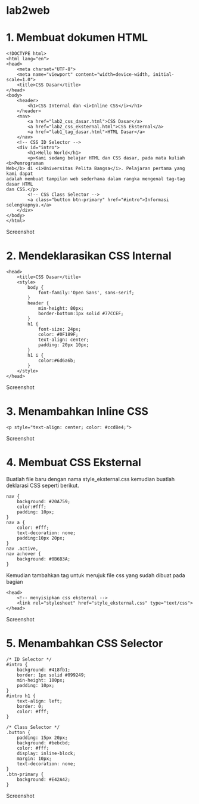 # lab2web
# 1. Membuat dokumen HTML
```
<!DOCTYPE html> 
<html lang="en"> 
<head> 
    <meta charset="UTF-8"> 
    <meta name="viewport" content="width=device-width, initial-scale=1.0"> 
    <title>CSS Dasar</title> 
</head> 
<body> 
    <header> 
        <h1>CSS Internal dan <i>Inline CSS</i></h1> 
    </header> 
    <nav> 
        <a href="lab2_css_dasar.html">CSS Dasar</a> 
        <a href="lab2_css_eksternal.html">CSS Eksternal</a> 
        <a href="lab1_tag_dasar.html">HTML Dasar</a> 
    </nav> 
    <!-- CSS ID Selector --> 
    <div id="intro"> 
        <h1>Hello World</h1> 
        <p>Kami sedang belajar HTML dan CSS dasar, pada mata kuliah <b>Pemrograman 
Web</b> di <i>Universitas Pelita Bangsa</i>. Pelajaran pertama yang kami dapat 
adalah membuat tampilan web sederhana dalam rangka mengenal tag-tag dasar HTML 
dan CSS.</p> 
        <!-- CSS Class Selector --> 
        <a class="button btn-primary" href="#intro">Informasi selengkapnya.</a> 
    </div> 
</body> 
</html>
```
Screenshot 
# 2. Mendeklarasikan CSS Internal 
```
<head> 
    <title>CSS Dasar</title> 
    <style> 
        body { 
            font-family:'Open Sans', sans-serif; 
        } 
        header { 
            min-height: 80px; 
            border-bottom:1px solid #77CCEF; 
        } 
        h1 { 
            font-size: 24px; 
            color: #0F189F; 
            text-align: center; 
            padding: 20px 10px; 
        } 
        h1 i { 
            color:#6d6a6b; 
        } 
    </style> 
</head>
```
Screenshot 
# 3. Menambahkan Inline CSS 
```
<p style="text-align: center; color: #ccd8e4;">
```
Screenshot 
  
# 4. Membuat CSS Eksternal 
Buatlah file baru dengan nama style_eksternal.css kemudian buatlah deklarasi CSS seperti berikut. 
```
nav { 
    background: #20A759; 
    color:#fff; 
    padding: 10px; 
} 
nav a { 
    color: #fff; 
    text-decoration: none; 
    padding:10px 20px; 
} 
nav .active,  
nav a:hover { 
    background: #0B6B3A; 
}
```
Kemudian tambahkan tag <link> untuk merujuk file css yang sudah dibuat pada bagian <head>
```
<head> 
    <!-- menyisipkan css eksternal --> 
    <link rel="stylesheet" href="style_eksternal.css" type="text/css"> 
</head>
```
Screenshot 
  
# 5. Menambahkan CSS Selector
```
/* ID Selector */ 
#intro { 
    background: #418fb1; 
    border: 1px solid #099249; 
    min-height: 100px; 
    padding: 10px; 
} 
#intro h1 { 
    text-align: left; 
    border: 0; 
    color: #fff; 
} 
 
/* Class Selector */ 
.button { 
    padding: 15px 20px; 
    background: #bebcbd; 
    color: #fff; 
    display: inline-block; 
    margin: 10px; 
    text-decoration: none; 
} 
.btn-primary { 
    background: #E42A42; 
}
```
Screenshot 
  
